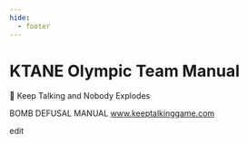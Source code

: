 ```yaml
---
hide:
  - footer
---
```



# KTANE Olympic Team Manual

👋 Keep Talking and Nobody Explodes

BOMB DEFUSAL MANUAL
www.keeptalkinggame.com

edit